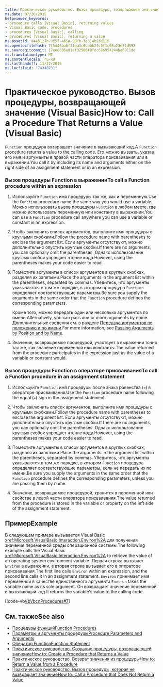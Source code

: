 ```yaml
---
title: Практическое руководство. Вызов процедуры, возвращающей значение
ms.date: 07/20/2015
helpviewer_keywords:
- procedure calls [Visual Basic], returning values
- Visual Basic code, procedures
- procedures [Visual Basic], calling
- procedures [Visual Basic], returning a value
ms.assetid: a445127b-0f5f-465a-98fb-3e514b93d115
ms.openlocfilehash: 7f5d46babf31ea3c6babb29c0f1c08a23e51d598
ms.sourcegitcommit: 17ee6605e01ef32506f8fdc686954244ba6911de
ms.translationtype: MT
ms.contentlocale: ru-RU
ms.lasthandoff: 11/22/2019
ms.locfileid: "74340731"
---
```

# <a name="how-to-call-a-procedure-that-returns-a-value-visual-basic"></a><span data-ttu-id="3c66a-102">Практическое руководство. Вызов процедуры, возвращающей значение (Visual Basic)</span><span class="sxs-lookup"><span data-stu-id="3c66a-102">How to: Call a Procedure That Returns a Value (Visual Basic)</span></span>
<span data-ttu-id="3c66a-103">`Function` процедура возвращает значение в вызывающий код.</span><span class="sxs-lookup"><span data-stu-id="3c66a-103">A `Function` procedure returns a value to the calling code.</span></span> <span data-ttu-id="3c66a-104">Его можно вызвать, указав его имя и аргументы в правой части оператора присваивания или в выражении.</span><span class="sxs-lookup"><span data-stu-id="3c66a-104">You call it by including its name and arguments either on the right side of an assignment statement or in an expression.</span></span>  
  
### <a name="to-call-a-function-procedure-within-an-expression"></a><span data-ttu-id="3c66a-105">Вызов процедуры Function в выражении</span><span class="sxs-lookup"><span data-stu-id="3c66a-105">To call a Function procedure within an expression</span></span>  
  
1. <span data-ttu-id="3c66a-106">Используйте `Function` имя процедуры так же, как и переменную.</span><span class="sxs-lookup"><span data-stu-id="3c66a-106">Use the `Function` procedure name the same way you would use a variable.</span></span> <span data-ttu-id="3c66a-107">Можно использовать вызов процедуры `Function` в любом месте, где можно использовать переменную или константу в выражении.</span><span class="sxs-lookup"><span data-stu-id="3c66a-107">You can use a `Function` procedure call anywhere you can use a variable or constant in an expression.</span></span>  
  
2. <span data-ttu-id="3c66a-108">Чтобы заключить список аргументов, выполните имя процедуры с круглыми скобками.</span><span class="sxs-lookup"><span data-stu-id="3c66a-108">Follow the procedure name with parentheses to enclose the argument list.</span></span> <span data-ttu-id="3c66a-109">Если аргументы отсутствуют, можно дополнительно опустить круглые скобки.</span><span class="sxs-lookup"><span data-stu-id="3c66a-109">If there are no arguments, you can optionally omit the parentheses.</span></span> <span data-ttu-id="3c66a-110">Однако использование круглых скобок упрощает чтение кода.</span><span class="sxs-lookup"><span data-stu-id="3c66a-110">However, using the parentheses makes your code easier to read.</span></span>  
  
3. <span data-ttu-id="3c66a-111">Поместите аргументы в список аргументов в круглых скобках, разделяя их запятыми.</span><span class="sxs-lookup"><span data-stu-id="3c66a-111">Place the arguments in the argument list within the parentheses, separated by commas.</span></span> <span data-ttu-id="3c66a-112">Убедитесь, что аргументы указываются в том же порядке, в котором процедура `Function` определяет соответствующие параметры.</span><span class="sxs-lookup"><span data-stu-id="3c66a-112">Be sure you supply the arguments in the same order that the `Function` procedure defines the corresponding parameters.</span></span>  
  
     <span data-ttu-id="3c66a-113">Кроме того, можно передать один или несколько аргументов по имени.</span><span class="sxs-lookup"><span data-stu-id="3c66a-113">Alternatively, you can pass one or more arguments by name.</span></span> <span data-ttu-id="3c66a-114">Дополнительные сведения см. в разделе [Передача аргументов по положению и по имени](./passing-arguments-by-position-and-by-name.md).</span><span class="sxs-lookup"><span data-stu-id="3c66a-114">For more information, see [Passing Arguments by Position and by Name](./passing-arguments-by-position-and-by-name.md).</span></span>  
  
4. <span data-ttu-id="3c66a-115">Значение, возвращаемое процедурой, участвует в выражении точно так же, как значение переменной или константы.</span><span class="sxs-lookup"><span data-stu-id="3c66a-115">The value returned from the procedure participates in the expression just as the value of a variable or constant would.</span></span>  
  
### <a name="to-call-a-function-procedure-in-an-assignment-statement"></a><span data-ttu-id="3c66a-116">Вызов процедуры Function в операторе присваивания</span><span class="sxs-lookup"><span data-stu-id="3c66a-116">To call a Function procedure in an assignment statement</span></span>  
  
1. <span data-ttu-id="3c66a-117">Используйте `Function` имя процедуры после знака равенства (`=`) в операторе присваивания.</span><span class="sxs-lookup"><span data-stu-id="3c66a-117">Use the `Function` procedure name following the equal (`=`) sign in the assignment statement.</span></span>  
  
2. <span data-ttu-id="3c66a-118">Чтобы заключить список аргументов, выполните имя процедуры с круглыми скобками.</span><span class="sxs-lookup"><span data-stu-id="3c66a-118">Follow the procedure name with parentheses to enclose the argument list.</span></span> <span data-ttu-id="3c66a-119">Если аргументы отсутствуют, можно дополнительно опустить круглые скобки.</span><span class="sxs-lookup"><span data-stu-id="3c66a-119">If there are no arguments, you can optionally omit the parentheses.</span></span> <span data-ttu-id="3c66a-120">Однако использование круглых скобок упрощает чтение кода.</span><span class="sxs-lookup"><span data-stu-id="3c66a-120">However, using the parentheses makes your code easier to read.</span></span>  
  
3. <span data-ttu-id="3c66a-121">Поместите аргументы в список аргументов в круглых скобках, разделяя их запятыми.</span><span class="sxs-lookup"><span data-stu-id="3c66a-121">Place the arguments in the argument list within the parentheses, separated by commas.</span></span> <span data-ttu-id="3c66a-122">Убедитесь, что аргументы указываются в том же порядке, в котором `Function` процедура определяет соответствующие параметры, если не передать их по имени.</span><span class="sxs-lookup"><span data-stu-id="3c66a-122">Be sure you supply the arguments in the same order that the `Function` procedure defines the corresponding parameters, unless you are passing them by name.</span></span>  
  
4. <span data-ttu-id="3c66a-123">Значение, возвращаемое процедурой, хранится в переменной или свойстве в левой части оператора присваивания.</span><span class="sxs-lookup"><span data-stu-id="3c66a-123">The value returned from the procedure is stored in the variable or property on the left side of the assignment statement.</span></span>  
  
## <a name="example"></a><span data-ttu-id="3c66a-124">Пример</span><span class="sxs-lookup"><span data-stu-id="3c66a-124">Example</span></span>  
 <span data-ttu-id="3c66a-125">В следующем примере вызывается Visual Basic <xref:Microsoft.VisualBasic.Interaction.Environ%2A> для получения значения переменной среды операционной системы.</span><span class="sxs-lookup"><span data-stu-id="3c66a-125">The following example calls the Visual Basic <xref:Microsoft.VisualBasic.Interaction.Environ%2A> to retrieve the value of an operating system environment variable.</span></span> <span data-ttu-id="3c66a-126">Первая строка вызывает `Environ` в выражении, а вторая строка вызывает его в операторе присваивания.</span><span class="sxs-lookup"><span data-stu-id="3c66a-126">The first line calls `Environ` within an expression, and the second line calls it in an assignment statement.</span></span> <span data-ttu-id="3c66a-127">`Environ` принимает имя переменной в качестве единственного аргумента.</span><span class="sxs-lookup"><span data-stu-id="3c66a-127">`Environ` takes the variable name as its sole argument.</span></span> <span data-ttu-id="3c66a-128">Он возвращает значение переменной в вызывающий код.</span><span class="sxs-lookup"><span data-stu-id="3c66a-128">It returns the variable's value to the calling code.</span></span>  
  
 [!code-vb[VbVbcnProcedures#7](~/samples/snippets/visualbasic/VS_Snippets_VBCSharp/VbVbcnProcedures/VB/Class1.vb#7)]  
  
## <a name="see-also"></a><span data-ttu-id="3c66a-129">См. также</span><span class="sxs-lookup"><span data-stu-id="3c66a-129">See also</span></span>

- [<span data-ttu-id="3c66a-130">Процедуры функций</span><span class="sxs-lookup"><span data-stu-id="3c66a-130">Function Procedures</span></span>](./function-procedures.md)
- [<span data-ttu-id="3c66a-131">Параметры и аргументы процедуры</span><span class="sxs-lookup"><span data-stu-id="3c66a-131">Procedure Parameters and Arguments</span></span>](./procedure-parameters-and-arguments.md)
- [<span data-ttu-id="3c66a-132">Оператор Function</span><span class="sxs-lookup"><span data-stu-id="3c66a-132">Function Statement</span></span>](../../../../visual-basic/language-reference/statements/function-statement.md)
- [<span data-ttu-id="3c66a-133">Практическое руководство. Создание процедуры, возвращающей значение</span><span class="sxs-lookup"><span data-stu-id="3c66a-133">How to: Create a Procedure that Returns a Value</span></span>](./how-to-create-a-procedure-that-returns-a-value.md)
- [<span data-ttu-id="3c66a-134">Практическое руководство. Возврат значения из процедуры</span><span class="sxs-lookup"><span data-stu-id="3c66a-134">How to: Return a Value from a Procedure</span></span>](./how-to-return-a-value-from-a-procedure.md)
- [<span data-ttu-id="3c66a-135">Практическое руководство. Вызов процедуры, которая не возвращает значение</span><span class="sxs-lookup"><span data-stu-id="3c66a-135">How to: Call a Procedure that Does Not Return a Value</span></span>](./how-to-call-a-procedure-that-does-not-return-a-value.md)
